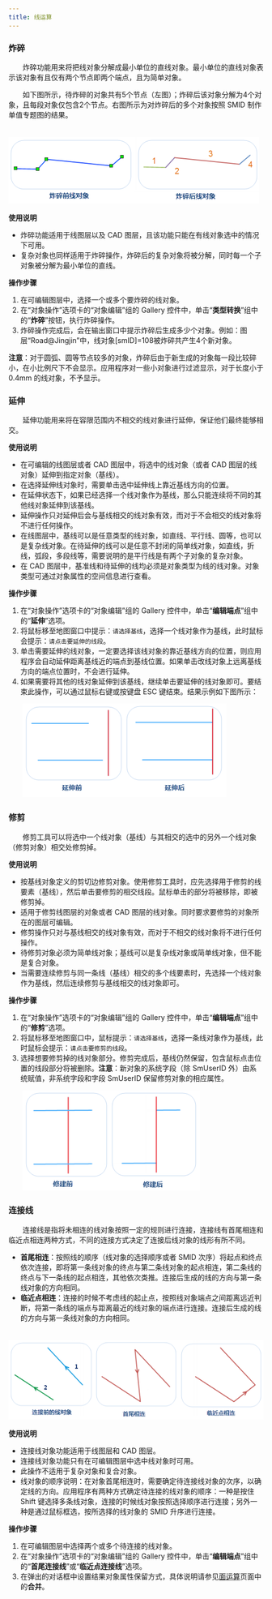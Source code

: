 ```yaml
---
title: 线运算
---
```



### 炸碎

　　炸碎功能用来将把线对象分解成最小单位的直线对象。最小单位的直线对象表示该对象有且仅有两个节点即两个端点，且为简单对象。

　　如下图所示，待炸碎的对象共有5个节点（左图）；炸碎后该对象分解为4个对象，且每段对象仅包含2个节点。右图所示为对炸碎后的多个对象按照 SMID 制作单值专题图的结果。

　　![](img/Explode.png) 

**使用说明**

-   炸碎功能适用于线图层以及 CAD 图层，且该功能只能在有线对象选中的情况下可用。
-   复杂对象也同样适用于炸碎操作，炸碎后的复杂对象将被分解，同时每一个子对象被分解为最小单位的直线。

**操作步骤**

1.  在可编辑图层中，选择一个或多个要炸碎的线对象。
2.  在“对象操作”选项卡的“对象编辑”组的 Gallery 控件中，单击“**类型转换**”组中的“**炸碎**”按钮，执行炸碎操作。
3.  炸碎操作完成后，会在输出窗口中提示炸碎后生成多少个对象。例如：图层“Road@Jingjin”中，线对象\[smID\]=108被炸碎共产生4个新对象。

**注意**：对于圆弧、圆等节点较多的对象，炸碎后由于新生成的对象每一段比较碎小，在小比例尺下不会显示。应用程序对一些小对象进行过滤显示，对于长度小于0.4mm
的线对象，不予显示。

### 延伸

　　延伸功能用来将在容限范围内不相交的线对象进行延伸，保证他们最终能够相交。

**使用说明**

- 在可编辑的线图层或者 CAD 图层中，将选中的线对象（或者 CAD 图层的线对象）延伸到指定对象（基线）。
- 在选择延伸线对象时，需要单击选中延伸线上靠近基线方向的位置。
- 在延伸状态下，如果已经选择一个线对象作为基线，那么只能连续将不同的其他线对象延伸到该基线。 
- 延伸操作只对延伸后会与基线相交的线对象有效，而对于不会相交的线对象将不进行任何操作。 
- 在线图层中，基线可以是任意类型的线对象，如直线、平行线、圆等，也可以是复杂线对象。在待延伸的线可以是任意不封闭的简单线对象，如直线，折线，弧段，多段线等，需要说明的是平行线是有两个子对象的复杂对象。 
- 在 CAD 图层中，基准线和待延伸的线均必须是对象类型为线的线对象。对象类型可通过对象属性的空间信息进行查看。 


**操作步骤**

1.  在“对象操作”选项卡的“对象编辑”组的 Gallery 控件中，单击“**编辑端点**”组中的“**延伸**”选项。
2. 将鼠标移至地图窗口中提示：`请选择基线`，选择一个线对象作为基线，此时鼠标会提示：`请点击要延伸的线段`。
3. 单击需要延伸的线对象，一定要选择该线对象的靠近基线方向的位置，则应用程序会自动延伸距离基线近的端点到基线位置。如果单击改线对象上远离基线方向的端点位置时，不会进行延伸。
4. 如果需要将其他的线对象延伸到该基线，继续单击要延伸的线对象即可。要结束此操作，可以通过鼠标右键或按键盘 ESC 键结束。结果示例如下图所示：

　　![](img/Extend.png) 


### 修剪

　　修剪工具可以将选中一个线对象（基线）与其相交的选中的另外一个线对象（修剪对象）相交处修剪掉。

**使用说明**

- 按基线对象定义的剪切边修剪对象。使用修剪工具时，应先选择用于修剪的线要素（基线），然后单击要修剪的相交线段。鼠标单击的部分将被移除，即被修剪掉。
- 适用于修剪线图层的对象或者 CAD 图层的线对象。同时要求要修剪的对象所在的图层可编辑。
- 修剪操作只对与基线相交的线对象有效，而对于不相交的线对象将不进行任何操作。
- 待修剪对象必须为简单线对象；基线可以是复杂线对象或简单线对象，但不能是复合对象。
- 当需要连续修剪与同一条线（基线）相交的多个线要素时，先选择一个线对象作为基线，然后连续修剪与基线相交的线对象即可。

 
**操作步骤**

1. 在“对象操作”选项卡的“对象编辑”组的 Gallery 控件中，单击“**编辑端点**”组中的“**修剪**”选项。
2. 将鼠标移至地图窗口中，鼠标提示：`请选择基线`，选择一条线对象作为基线，此时鼠标会提示：`请点击要修剪的线段`。
3. 选择想要修剪掉的线对象部分。修剪完成后，基线仍然保留，包含鼠标点击位置的线段部分将被删除。**注意**：新对象的系统字段（除 SmUserID 外）由系统赋值，非系统字段和字段 SmUserID 保留修剪对象的相应属性。

　　![](img/Trim.png)

### 连接线

　　连接线是指将未相连的线对象按照一定的规则进行连接，连接线有首尾相连和临近点相连两种方式，不同的连接方式决定了连接后线对象的线形有所不同。

- **首尾相连**：按照线的顺序（线对象的选择顺序或者 SMID 次序）将起点和终点依次连接，即将第一条线对象的终点与第二条线对象的起点相连，第二条线的终点与下一条线的起点相连，其他依次类推。连接后生成的线的方向与第一条线对象的方向相同。
- **临近点相连**：连接的时候不考虑线的起止点，按照线对象端点之间距离远近判断，将第一条线的端点与距离最近的线对象的端点进行连接。连接后生成的线的方向与第一条线对象的方向相同。

　　![](img/JoinLine.png)

**使用说明**

- 连接线对象功能适用于线图层和 CAD 图层。
- 连接线对象功能只有在可编辑图层中选中线对象时可用。
- 此操作不适用于复杂对象和复合对象。
- 线对象的顺序说明：在对象首尾相连时，需要确定待连接线对象的次序，以确定线的方向。应用程序有两种方式确定待连接的线对象的顺序：一种是按住 Shift 键选择多条线对象，连接的时候线对象按照选择顺序进行连接；另外一种是通过鼠标框选，按所选择的线对象的 SMID 升序进行连接。 

**操作步骤**

1. 在可编辑图层中选择两个或多个待连接的线对象。
2. 在“对象操作”选项卡的“对象编辑”组的 Gallery 控件中，单击“**编辑端点**”组中的“**首尾连接线**”或“**临近点连接线**”选项。
3. 在弹出的对话框中设置结果对象属性保留方式，具体说明请参见[面运算](PolygonEdit.html)页面中的**合并**。
